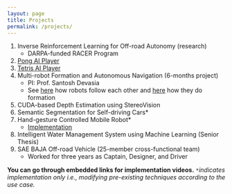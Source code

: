 ```yaml
---
layout: page
title: Projects
permalink: /projects/
---
```


1. Inverse Reinforcement Learning for Off-road Autonomy (research)
   - DARPA-funded RACER Program
2. [Pong AI Player](https://sandeepreddybaddam.github.io/pingpong/)
3. [Tetris AI Player](https://drive.google.com/file/d/13Vpcz3msLiPKgVG0LSheb69Oqp9zvYax/view?usp=share_link)
4. Multi-robot Formation and Autonomous Navigation (6-months project)
   - PI: Prof. Santosh Devasia
   - See [here](https://sandeep240599.wixsite.com/website?pgid=l477fsfe-ec167491-1d4f-45e0-a003-94f616a6386d) how robots follow each other and [here](https://sandeep240599.wixsite.com/website?pgid=l477fsfe-fe15f482-e12c-4aa1-9cf0-4d4d3d4a8abd) how they do formation
5. CUDA-based Depth Estimation using StereoVision
6. Semantic Segmentation for Self-driving Cars*
7. Hand-gesture Controlled Mobile Robot*
   - [Implementation](https://drive.google.com/file/d/1bg0eVXWZjDUaSnNuDZizHbHNYof2KrZE/view?usp=share_link)
8. Intelligent Water Management System using Machine Learning (Senior Thesis)
9. SAE BAJA Off-road Vehicle (25-member cross-functional team)
   - Worked for three years as Captain, Designer, and Driver

**You can go through embedded links for implementation videos.**
*`*`indicates implementation only i.e., modifying pre-existing techniques according to the use case.*
